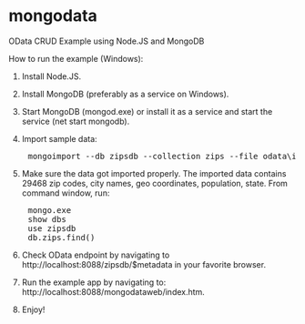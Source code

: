 mongodata
=========

OData CRUD Example using Node.JS and MongoDB

How to run the example (Windows):

1. Install Node.JS.

2. Install MongoDB (preferably as a service on Windows).

3. Start MongoDB (mongod.exe) or install it as a service and start the service (net start mongodb).

4. Import sample data:
<pre>
    mongoimport --db zipsdb --collection zips --file odata\import_data\zips.json
</pre>

5. Make sure the data got imported properly. The imported data contains 29468 zip codes, city names, geo coordinates, population, state. From command window, run:
<pre>
    mongo.exe
    show dbs
    use zipsdb
    db.zips.find()
</pre>

6. Check OData endpoint by navigating to http://localhost:8088/zipsdb/$metadata in your favorite browser. 

7. Run the example app by navigating to: http://localhost:8088/mongodataweb/index.htm.

8. Enjoy!